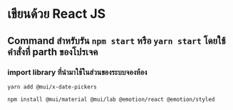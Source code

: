 # เขียนด้วย React JS

## Command สำหรับรัน `npm start` หรือ `yarn start` โดยใช้คำสั่งที่ parth ของโปรเจค

### import library ที่นำมาใช้ในส่วนของระบบจองห้อง

`yarn add @mui/x-date-pickers`

`npm install @mui/material @mui/lab @emotion/react @emotion/styled`
